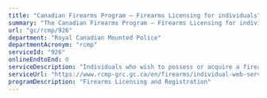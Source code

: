 ```yaml
---
title: "Canadian Firearms Program – Firearms Licensing for individuals"
summary: "The Canadian Firearms Program – Firearms Licensing for individuals service from Royal Canadian Mounted Police is not available end-to-end online, according to the GC Service Inventory."
url: "gc/rcmp/926"
department: "Royal Canadian Mounted Police"
departmentAcronym: "rcmp"
serviceId: "926"
onlineEndtoEnd: 0
serviceDescription: "Individuals who wish to possess or acquire a firearm must have a Firearm Licence (as mandated by the Firearms Act). A Firearms Licence is subject to renewal every 5 years. A Chief Firearms Officer (there are 10 of them nationwide) maintains legal responsibility for the approval or refusal of Firearms Licences. All Firearms Licences are held within the Canadian Firearms Information System (CFIS)."
serviceUrl: "https://www.rcmp-grc.gc.ca/en/firearms/individual-web-services"
programDescription: "Firearms Licensing and Registration"
---
```

